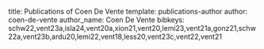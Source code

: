 title: Publications of Coen De Vente
template: publications-author
author: coen-de-vente
author_name: Coen De Vente
bibkeys: schw22,vent23a,isla24,vent20a,xion21,vent20,lemi23,vent21a,gonz21,schw22a,vent23b,ardu20,lemi22,vent18,less20,vent23c,vent22,vent21
